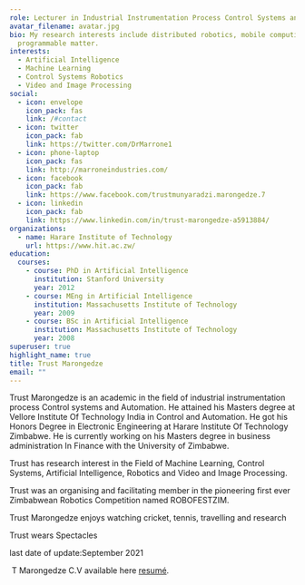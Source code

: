 ```yaml
---
role: Lecturer in Industrial Instrumentation Process Control Systems and Automation
avatar_filename: avatar.jpg
bio: My research interests include distributed robotics, mobile computing and
  programmable matter.
interests:
  - Artificial Intelligence
  - Machine Learning
  - Control Systems Robotics
  - Video and Image Processing
social:
  - icon: envelope
    icon_pack: fas
    link: /#contact
  - icon: twitter
    icon_pack: fab
    link: https://twitter.com/DrMarrone1
  - icon: phone-laptop
    icon_pack: fas
    link: http://marroneindustries.com/
  - icon: facebook
    icon_pack: fab
    link: https://www.facebook.com/trustmunyaradzi.marongedze.7
  - icon: linkedin
    icon_pack: fab
    link: https://www.linkedin.com/in/trust-marongedze-a5913884/
organizations:
  - name: Harare Institute of Technology
    url: https://www.hit.ac.zw/
education:
  courses:
    - course: PhD in Artificial Intelligence
      institution: Stanford University
      year: 2012
    - course: MEng in Artificial Intelligence
      institution: Massachusetts Institute of Technology
      year: 2009
    - course: BSc in Artificial Intelligence
      institution: Massachusetts Institute of Technology
      year: 2008
superuser: true
highlight_name: true
title: Trust Marongedze
email: ""
---
```

Trust Marongedze is an academic in the field of industrial instrumentation process Control systems and Automation. He attained his Masters degree at Vellore Institute Of Technology India in Control and Automation. He got his Honors Degree in Electronic Engineering at Harare Institute Of Technology Zimbabwe. He is currently working on his Masters degree in business administration In Finance with the University of Zimbabwe.

Trust has research interest in the Field of Machine Learning, Control Systems, Artificial Intelligence, Robotics and Video and Image Processing.

Trust was an organising and facilitating member in the pioneering first ever Zimbabwean Robotics Competition named ROBOFESTZIM.

Trust Marongedze enjoys watching cricket, tennis, travelling and research

Trust wears Spectacles

last date of update:September 2021

 T Marongedze C.V available here [resumé](http://localhost:4554/uploads/demo_resume.pdf).